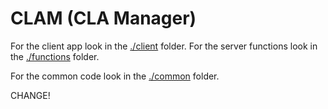 # CLAM (CLA Manager)

For the client app look in the [./client](./client) folder.
For the server functions look in the [./functions](./functions) folder.

For the common code look in the [./common](./common) folder.

CHANGE!

